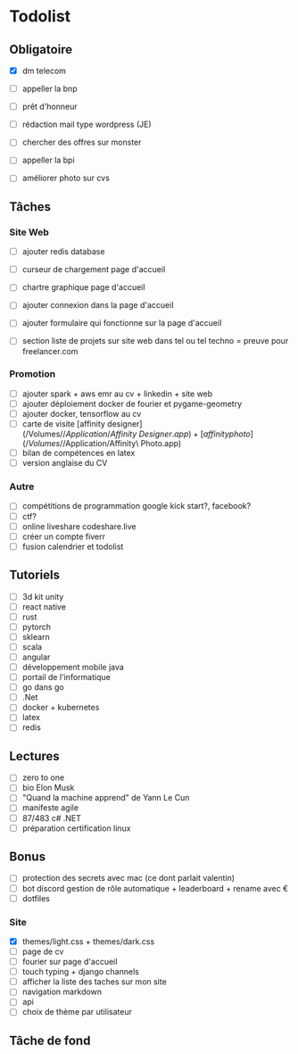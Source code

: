 # Todolist

## Obligatoire
- [x] dm telecom
- [ ] appeller la bnp
- [ ] prêt d'honneur
- [ ] rédaction mail type wordpress (JE)

- [ ] chercher des offres sur monster
- [ ] appeller la bpi
- [ ] améliorer photo sur cvs

## Tâches

### Site Web
- [ ] ajouter redis database

- [ ] curseur de chargement page d'accueil
- [ ] chartre graphique page d'accueil
- [ ] ajouter connexion dans la page d'accueil
- [ ] ajouter formulaire qui fonctionne sur la page d'accueil
- [ ] section liste de projets sur site web dans tel ou tel techno = preuve pour freelancer.com

### Promotion
- [ ] ajouter spark + aws emr au cv + linkedin + site web
- [ ] ajouter déploiement docker de fourier et pygame-geometry
- [ ] ajouter docker, tensorflow au cv
- [ ] carte de visite [affinity designer](/Volumes/$/Application/Affinity\ Designer.app) + [affinity photo](/Volumes/$/Application/Affinity\ Photo.app)
- [ ] bilan de compétences en latex
- [ ] version anglaise du CV

### Autre
- [ ] compétitions de programmation google kick start?, facebook?
- [ ] ctf?
- [ ] online liveshare codeshare.live
- [ ] créer un compte fiverr
- [ ] fusion calendrier et todolist

## Tutoriels
- [ ] 3d kit unity
- [ ] react native
- [ ] rust
- [ ] pytorch
- [ ] sklearn
- [ ] scala
- [ ] angular
- [ ] développement mobile java
- [ ] portail de l'informatique
- [ ] go dans go
- [ ] .Net
- [ ] docker + kubernetes
- [ ] latex
- [ ] redis

## Lectures
- [ ] zero to one
- [ ] bio Elon Musk
- [ ] "Quand la machine apprend" de Yann Le Cun
- [ ] manifeste agile
- [ ] 87/483 c# .NET
- [ ] préparation certification linux

## Bonus
- [ ] protection des secrets avec mac (ce dont parlait valentin)
- [ ] bot discord gestion de rôle automatique + leaderboard + rename avec €
- [ ] dotfiles

### Site
- [x] themes/light.css + themes/dark.css
- [ ] page de cv
- [ ] fourier sur page d'accueil
- [ ] touch typing + django channels
- [ ] afficher la liste des taches sur mon site
- [ ] navigation markdown
- [ ] api
- [ ] choix de thème par utilisateur

## Tâche de fond
